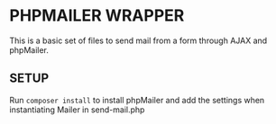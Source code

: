 PHPMAILER WRAPPER
================================

This is a basic set of files to send mail from a form through AJAX and phpMailer.

SETUP
------------

Run `composer install` to install phpMailer and add the settings when instantiating Mailer in send-mail.php
